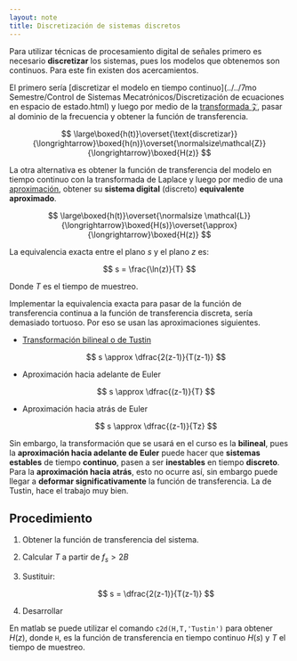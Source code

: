 ```yaml
---
layout: note
title: Discretización de sistemas discretos
---
```


Para utilizar técnicas de procesamiento digital de señales primero es necesario **discretizar** los sistemas, pues los modelos que obtenemos son continuos. Para este fin existen dos acercamientos.

El primero sería [discretizar el modelo en tiempo continuo](../../7mo Semestre/Control de Sistemas Mecatrónicos/Discretización de ecuaciones en espacio de estado.html) y luego por medio de la [transformada $\mathcal{Z}$](https://es.wikipedia.org/wiki/Transformada_Z), pasar al dominio de la frecuencia y obtener la función de transferencia.

$$
\large\boxed{h(t)}\overset{\text{discretizar}}{\longrightarrow}\boxed{h(n)}\overset{\normalsize\mathcal{Z}}{\longrightarrow}\boxed{H(z)}
$$

La otra alternativa es obtener la función de transferencia del modelo en tiempo continuo con la transformada de Laplace y luego por medio de una [aproximación](http://www-verimag.imag.fr/~tdang/DocumentsCours/2013Discretization.pdf#page=5), obtener su **sistema digital** (discreto) **equivalente aproximado**.

$$
\large\boxed{h(t)}\overset{\normalsize \mathcal{L}}{\longrightarrow}\boxed{H(s)}\overset{\approx}{\longrightarrow}\boxed{H(z)}
$$

La equivalencia exacta entre el plano $s$ y el plano $z$ es:

$$
s = \frac{\ln(z)}{T}
$$

Donde $T$ es el tiempo de muestreo.

Implementar la equivalencia exacta para pasar de la función de transferencia continua a la función de transferencia discreta, sería demasiado tortuoso. Por eso se usan las aproximaciones siguientes.

* [Transformación bilineal o de Tustin](https://ghsalazar.github.io/2021/03/07/transformaci%C3%B3n-bilineal.html)

    $$
    s \approx \dfrac{2(z-1)}{T(z-1)}
    $$

* Aproximación hacia adelante de Euler

    $$
    s \approx \dfrac{(z-1)}{T}
    $$
    
* Aproximación hacia atrás de Euler

    $$
    s \approx \dfrac{(z-1)}{Tz}
    $$
    
Sin embargo, la transformación que se usará en el curso es la **bilineal**, pues la **aproximación hacia adelante de Euler** puede hacer que **sistemas estables** de tiempo **continuo**, pasen a ser **inestables** en tiempo **discreto**. Para la **aproximación hacia atrás**, esto no ocurre así, sin embargo puede llegar a **deformar significativamente** la función de transferencia. La de Tustin, hace el trabajo muy bien.

## Procedimiento

1. Obtener la función de transferencia del sistema.
2. Calcular $T$ a partir de $f_s > 2B$
3. Sustituir:
    
    $$
    s = \dfrac{2(z-1)}{T(z-1)}
    $$
    
4. Desarrollar

En matlab se puede utilizar el comando `c2d(H,T,'Tustin')` para obtener $H(z)$, donde `H`, es la función de transferencia en tiempo continuo $H(s)$ y $T$ el tiempo de muestreo.
